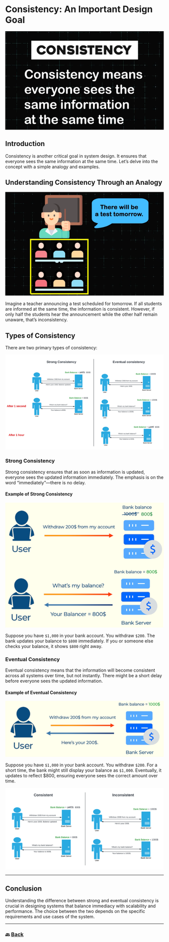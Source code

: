 # **Consistency: An Important Design Goal**

![11.png](img/11.png)

## **Introduction**

Consistency is another critical goal in system design. It ensures that everyone sees the same information at the same time. Let’s delve into the concept with a simple analogy and examples.


## **Understanding Consistency Through an Analogy**

![12.png](img/12.png)

Imagine a teacher announcing a test scheduled for tomorrow. If all students are informed at the same time, the information is consistent. However, if only half the students hear the announcement while the other half remain unaware, that’s inconsistency.


## **Types of Consistency**

There are two primary types of consistency:

![13.png](img/13.png)

### **Strong Consistency**

Strong consistency ensures that as soon as information is updated, everyone sees the updated information immediately. The emphasis is on the word “immediately”—there is no delay.


#### **Example of Strong Consistency**

![14.png](img/14.png)

Suppose you have `$1,000` in your bank account. You withdraw `$200`. The bank updates your balance to `$800` immediately. If you or someone else checks your balance, it shows `$800` right away.

### **Eventual Consistency**

Eventual consistency means that the information will become consistent across all systems over time, but not instantly. There might be a short delay before everyone sees the updated information.

#### **Example of Eventual Consistency**

![15.png](img/15.png)

Suppose you have `$1,000` in your bank account. You withdraw `$200`. For a short time, the bank might still display your balance as `$1,000`. Eventually, it updates to reflect $800, ensuring everyone sees the correct amount over time.

![16.png](img/16.png)

---
## **Conclusion**

Understanding the difference between strong and eventual consistency is crucial in designing systems that balance immediacy with scalability and performance. The choice between the two depends on the specific requirements and use cases of the system.

---

### 🔙 [Back](../README.md)
